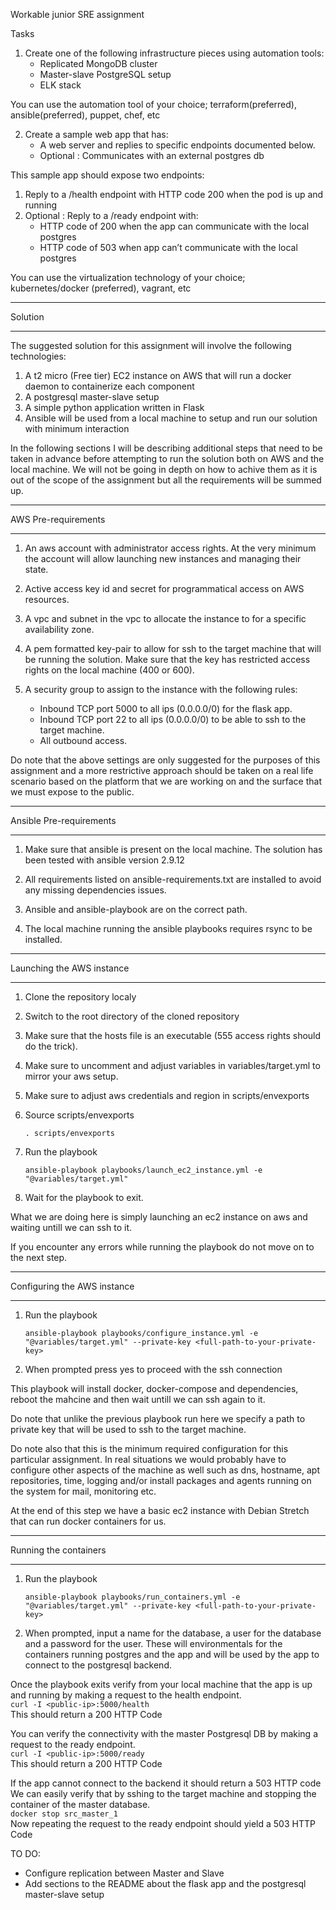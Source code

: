 Workable junior SRE assignment

Tasks
 
1. Create one of the following infrastructure pieces using automation tools: 
    * Replicated MongoDB cluster
    * Master-slave PostgreSQL setup
    * ELK stack 

You can use the automation tool of your choice; terraform(preferred), 
ansible(preferred), puppet, chef, etc 

2. Create a sample web app that has: 
    * A web server and replies to specific endpoints documented below.
    * Optional : Communicates with an external postgres db

This sample app should expose two endpoints: 
1. Reply to a /health endpoint with HTTP code 200 when the pod is up and running
2. Optional : Reply to a /ready endpoint with: 
    * HTTP code of 200 when the app can communicate with the local postgres 
    * HTTP code of 503 when app can’t communicate with the local postgres

You can use the virtualization technology of your choice; kubernetes/docker (preferred), vagrant, etc 
_ _ _
Solution
_ _ _

The suggested solution for this assignment will involve the following technologies:

1. A t2 micro (Free tier) EC2 instance on AWS that will run a docker daemon to containerize each component
2. A postgresql master-slave setup
3. A simple python application written in Flask
4. Ansible will be used from a local machine to setup and run our solution with minimum interaction

In the following sections I will be describing additional steps that need to be taken in advance
before attempting to run the solution both on AWS and the local machine. We will not be going in depth
on how to achive them as it is out of the scope of the assignment but all the requirements will be summed up.
_ _ _
AWS Pre-requirements
_ _ _

1. An aws account with administrator access rights. At the very minimum the account will allow launching 
new instances and managing their state.

2. Active access key id and secret for programmatical access on AWS resources.

3. A vpc and subnet in the vpc to allocate the instance to for a specific availability zone. 

4. A pem formatted key-pair to allow for ssh to the target machine that will be running the solution. Make sure that
the key has restricted access rights on the local machine (400 or 600).

5. A security group to assign to the instance with the following rules:
    * Inbound TCP port 5000 to all ips (0.0.0.0/0) for the flask app.
    * Inbound TCP port 22 to all ips (0.0.0.0/0) to be able to ssh to the target machine.
    * All outbound access.

Do note that the above settings are only suggested for the purposes of this assignment and a more restrictive
approach should be taken on a real life scenario based on the platform that we are working on and the surface that we must expose to the public.

_ _ _
Ansible Pre-requirements
_ _ _

1. Make sure that ansible is present on the local machine. The solution has been tested with ansible version 2.9.12

2. All requirements listed on ansible-requirements.txt are installed to avoid any missing dependencies issues.

3. Ansible and ansible-playbook are on the correct path.

4. The local machine running the ansible playbooks requires rsync to be installed.

_ _ _
Launching the AWS instance
_ _ _

1. Clone the repository localy

2. Switch to the root directory of the cloned repository

3. Make sure that the hosts file is an executable (555 access rights should do the trick).

4. Make sure to uncomment and adjust variables in variables/target.yml to mirror your aws setup.

5. Make sure to adjust aws credentials and region in scripts/envexports

6. Source scripts/envexports
	```	
	. scripts/envexports
	```
7. Run the playbook
	```
	ansible-playbook playbooks/launch_ec2_instance.yml -e "@variables/target.yml" 
	```
8. Wait for the playbook to exit.

What we are doing here is simply launching an ec2 instance on aws and waiting untill we can ssh to it.

If you encounter any errors while running the playbook do not move on to the next step.

_ _ _
Configuring the AWS instance
_ _ _

1. Run the playbook
	```
	ansible-playbook playbooks/configure_instance.yml -e "@variables/target.yml" --private-key <full-path-to-your-private-key>
	```
2. When prompted press yes to proceed with the ssh connection
 
This playbook will install docker, docker-compose and dependencies, reboot the mahcine and then wait untill we can ssh again to it.

Do note that unlike the previous playbook run here we specify a path to private key that will be used to ssh to the target machine.

Do note also that this is the minimum required configuration for this particular
assignment. In real situations we would probably have to configure other aspects of the machine as well such as dns, hostname, apt repositories, time, logging and/or install packages and agents running on the system for mail, monitoring etc.

At the end of this step we have a basic ec2 instance with Debian Stretch that can run docker containers for us.

_ _ _
Running the containers
_ _ _

1. Run the playbook
	```
	ansible-playbook playbooks/run_containers.yml -e "@variables/target.yml" --private-key <full-path-to-your-private-key>
	```
2. When prompted, input a name for the database, a user for the database and a password for the user. These will environmentals for the containers running postgres and the app and will be used by the app to connect to the postgresql backend.

Once the playbook exits verify from your local machine that the app is up and running by making a request to the health endpoint.  
	```
	curl -I <public-ip>:5000/health	
	```  
This should return a 200 HTTP Code  

You can verify the connectivity with the master Postgresql DB by making a request
to the ready endpoint.  
	```
	curl -I <public-ip>:5000/ready
	```  
This should return a 200 HTTP Code  

If the app cannot connect to the backend it should return a 503 HTTP code
We can easily verify that by sshing to the target machine and stopping the container of the master database.  
	```
	docker stop src_master_1	
	```  
Now repeating the request to the ready endpoint should yield a 503 HTTP Code

TO DO:
* Configure replication between Master and Slave
* Add sections to the README about the flask app and the postgresql master-slave setup
